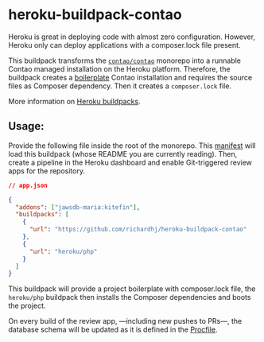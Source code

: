 heroku-buildpack-contao
=======================

Heroku is great in deploying code with almost zero configuration. However, Heroku only can deploy
applications with a composer.lock file present.

This buildpack transforms the [`contao/contao`][1] monorepo into a runnable Contao managed installation
on the Heroku platform. Therefore, the buildpack creates a [boilerplate][2] Contao installation and
requires the source files as Composer dependency. Then it creates a `composer.lock` file.

More information on [Heroku buildpacks][3].

Usage:
------

Provide the following file inside the root of the monorepo. This [manifest][4] will load this buildpack
(whose README you are currently reading). Then, create a pipeline in the Heroku dashboard and enable
Git-triggered review apps for the repository.


```json
// app.json

{
  "addons": ["jawsdb-maria:kitefin"],
  "buildpacks": [
    {
      "url": "https://github.com/richardhj/heroku-buildpack-contao"
    },
    {
      "url": "heroku/php"
    }
  ]
}
```

This buildpack will provide a project boilerplate with composer.lock file, the `heroku/php` buildpack
then installs the Composer dependencies and boots the project.

On every build of the review app, —including new pushes to PRs—, the database schema will be updated as
it is defined in the [Procfile][5].


[1]: https://github.com/contao/contao
[2]: skeleton
[3]: https://devcenter.heroku.com/articles/buildpacks
[4]: https://devcenter.heroku.com/articles/app-json-schema
[5]: skeleton/Procfile
